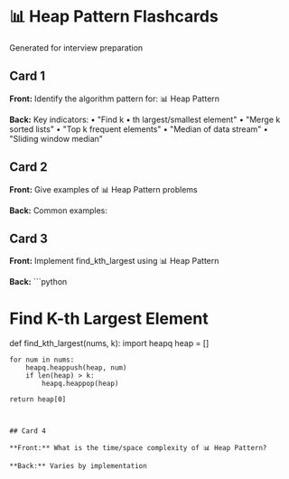 # 📊 Heap Pattern Flashcards

Generated for interview preparation


## Card 1

**Front:** Identify the algorithm pattern for: 📊 Heap Pattern

**Back:** Key indicators:
• "Find k
• th largest/smallest element"
• "Merge k sorted lists"
• "Top k frequent elements"
• "Median of data stream"
• "Sliding window median"


## Card 2

**Front:** Give examples of 📊 Heap Pattern problems

**Back:** Common examples:



## Card 3

**Front:** Implement find_kth_largest using 📊 Heap Pattern

**Back:** ```python
# Find K-th Largest Element
def find_kth_largest(nums, k):
    import heapq
    heap = []
    
    for num in nums:
        heapq.heappush(heap, num)
        if len(heap) > k:
            heapq.heappop(heap)
    
    return heap[0]
```


## Card 4

**Front:** What is the time/space complexity of 📊 Heap Pattern?

**Back:** Varies by implementation

